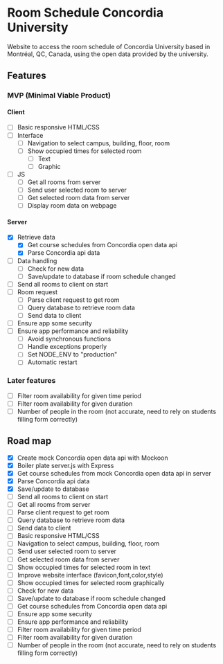 # Room Schedule Concordia University

Website to access the room schedule of Concordia University based in Montréal, QC, Canada, using the open data provided by the university.

## Features

### MVP (Minimal Viable Product)

#### Client

- [ ] Basic responsive HTML/CSS
- [ ] Interface
  - [ ] Navigation to select campus, building, floor, room
  - [ ] Show occupied times for selected room
    - [ ] Text
    - [ ] Graphic
- [ ] JS
  - [ ] Get all rooms from server
  - [ ] Send user selected room to server
  - [ ] Get selected room data from server
  - [ ] Display room data on webpage

#### Server

- [x] Retrieve data
  - [x] Get course schedules from Concordia open data api
  - [x] Parse Concordia api data
- [ ] Data handling
  - [ ] Check for new data
  - [ ] Save/update to database if room schedule changed
- [ ] Send all rooms to client on start
- [ ] Room request
  - [ ] Parse client request to get room
  - [ ] Query database to retrieve room data
  - [ ] Send data to client
- [ ] Ensure app some security
- [ ] Ensure app performance and reliability
  - [ ] Avoid synchronous functions
  - [ ] Handle exceptions properly
  - [ ] Set NODE_ENV to "production"
  - [ ] Automatic restart

### Later features

- [ ] Filter room availability for given time period
- [ ] Filter room availability for given duration
- [ ] Number of people in the room (not accurate, need to rely on students filling form correctly)

## Road map

- [x] Create mock Concordia open data api with Mockoon
- [x] Boiler plate server.js with Express
- [x] Get course schedules from mock Concordia open data api in server
- [x] Parse Concordia api data
- [x] Save/update to database
- [ ] Send all rooms to client on start
- [ ] Get all rooms from server
- [ ] Parse client request to get room
- [ ] Query database to retrieve room data
- [ ] Send data to client
- [ ] Basic responsive HTML/CSS
- [ ] Navigation to select campus, building, floor, room
- [ ] Send user selected room to server
- [ ] Get selected room data from server
- [ ] Show occupied times for selected room in text
- [ ] Improve website interface (favicon,font,color,style)
- [ ] Show occupied times for selected room graphically
- [ ] Check for new data
- [ ] Save/update to database if room schedule changed
- [ ] Get course schedules from Concordia open data api
- [ ] Ensure app some security
- [ ] Ensure app performance and reliability
- [ ] Filter room availability for given time period
- [ ] Filter room availability for given duration
- [ ] Number of people in the room (not accurate, need to rely on students filling form correctly)
